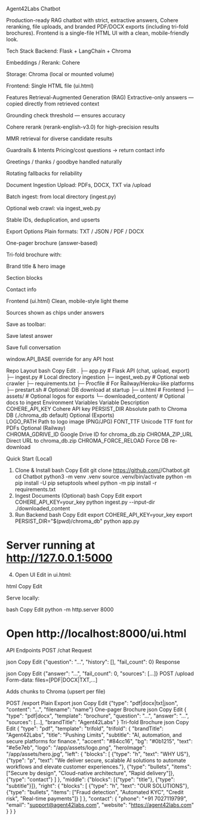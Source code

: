 Agent42Labs Chatbot

Production-ready RAG chatbot with strict, extractive answers, Cohere reranking, file uploads, and branded PDF/DOCX exports (including tri-fold brochures).
Frontend is a single-file HTML UI with a clean, mobile-friendly look.

Tech Stack
Backend: Flask + LangChain + Chroma

Embeddings / Rerank: Cohere

Storage: Chroma (local or mounted volume)

Frontend: Single HTML file (ui.html)

Features
Retrieval-Augmented Generation (RAG)
Extractive-only answers — copied directly from retrieved context

Grounding check threshold — ensures accuracy

Cohere rerank (rerank-english-v3.0) for high-precision results

MMR retrieval for diverse candidate results

Guardrails & Intents
Pricing/cost questions → return contact info

Greetings / thanks / goodbye handled naturally

Rotating fallbacks for reliability

Document Ingestion
Upload: PDFs, DOCX, TXT via /upload

Batch ingest: from local directory (ingest.py)

Optional web crawl: via ingest_web.py

Stable IDs, deduplication, and upserts

Export Options
Plain formats: TXT / JSON / PDF / DOCX

One-pager brochure (answer-based)

Tri-fold brochure with:

Brand title & hero image

Section blocks

Contact info

Frontend (ui.html)
Clean, mobile-style light theme

Sources shown as chips under answers

Save as toolbar:

Save latest answer

Save full conversation

window.API_BASE override for any API host

Repo Layout
bash
Copy
Edit
.
├─ app.py                 # Flask API (chat, upload, export)
├─ ingest.py              # Local directory ingestion
├─ ingest_web.py          # Optional web crawler
├─ requirements.txt
├─ Procfile               # For Railway/Heroku-like platforms
├─ prestart.sh            # Optional: DB download at startup
├─ ui.html                # Frontend
├─ assets/                # Optional logos for exports
└─ downloaded_content/    # Optional docs to ingest
Environment Variables
Variable	Description
COHERE_API_KEY	Cohere API key
PERSIST_DIR	Absolute path to Chroma DB (./chroma_db default)
Optional (Exports)	
LOGO_PATH	Path to logo image (PNG/JPG)
FONT_TTF	Unicode TTF font for PDFs
Optional (Railway)	
CHROMA_GDRIVE_ID	Google Drive ID for chroma_db.zip
CHROMA_ZIP_URL	Direct URL to chroma_db.zip
CHROMA_FORCE_RELOAD	Force DB re-download

Quick Start (Local)
1. Clone & Install
bash
Copy
Edit
git clone https://github.com/<you>/Chatbot.git
cd Chatbot
python3 -m venv .venv
source .venv/bin/activate
python -m pip install -U pip setuptools wheel
python -m pip install -r requirements.txt
2. Ingest Documents (Optional)
bash
Copy
Edit
export COHERE_API_KEY=your_key
python ingest.py --input-dir ./downloaded_content
3. Run Backend
bash
Copy
Edit
export COHERE_API_KEY=your_key
export PERSIST_DIR="$(pwd)/chroma_db"
python app.py
# Server running at http://127.0.0.1:5000
4. Open UI
Edit in ui.html:

html
Copy
Edit
<script>window.__API_BASE__ = "http://127.0.0.1:5000";</script>
Serve locally:

bash
Copy
Edit
python -m http.server 8000
# Open http://localhost:8000/ui.html
API Endpoints
POST /chat
Request

json
Copy
Edit
{"question": "...", "history": [], "fail_count": 0}
Response

json
Copy
Edit
{"answer": "...", "fail_count": 0, "sources": [...]}
POST /upload
Form-data: files=[PDF|DOCX|TXT,...]

Adds chunks to Chroma (upsert per file)

POST /export
Plain Export
json
Copy
Edit
{"type": "pdf|docx|txt|json", "content": "...", "filename": "name"}
One-pager Brochure
json
Copy
Edit
{
  "type": "pdf|docx",
  "template": "brochure",
  "question": "...",
  "answer": "...",
  "sources": [...],
  "brandTitle": "Agent42Labs"
}
Tri-fold Brochure
json
Copy
Edit
{
  "type": "pdf",
  "template": "trifold",
  "trifold": {
    "brandTitle": "Agent42Labs",
    "title": "Pushing Limits",
    "subtitle": "AI, automation, and secure platforms for finance.",
    "accent": "#84cc16",
    "bg": "#0b1215",
    "text": "#e5e7eb",
    "logo": "/app/assets/logo.png",
    "heroImage": "/app/assets/hero.jpg",
    "left": {
      "blocks": [
        {"type": "h", "text": "WHY US"},
        {"type": "p", "text": "We deliver secure, scalable AI solutions to automate workflows and elevate customer experiences."},
        {"type": "bullets", "items": ["Secure by design", "Cloud-native architecture", "Rapid delivery"]},
        {"type": "contact"}
      ]
    },
    "middle": {"blocks": [{"type": "title"}, {"type": "subtitle"}]},
    "right": {
      "blocks": [
        {"type": "h", "text": "OUR SOLUTIONS"},
        {"type": "bullets", "items": ["Fraud detection", "Automated KYC", "Credit risk", "Real-time payments"]}
      ]
    },
    "contact": {
      "phone": "+91 7027119799",
      "email": "support@agent42labs.com",
      "website": "https://agent42labs.com"
    }
  }
}
